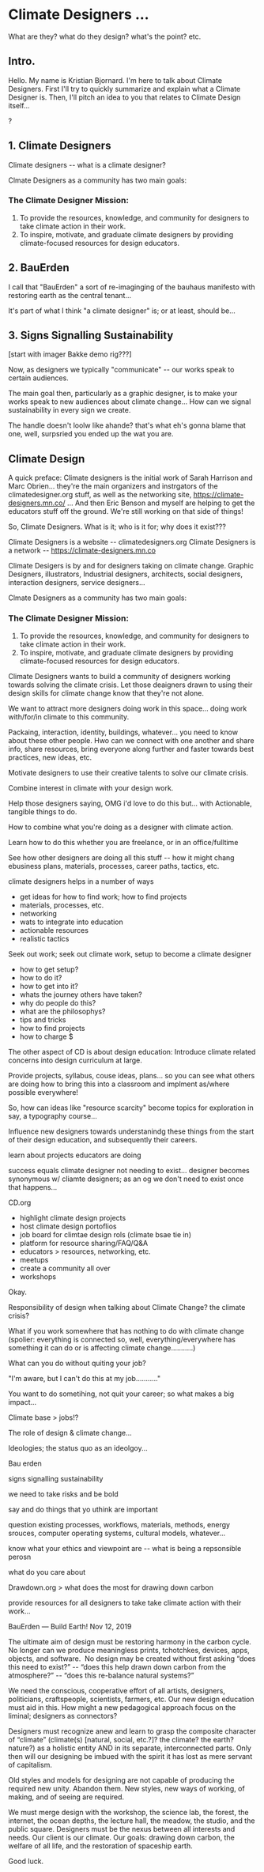 # Climate Designers …
What are they? what do they design? what's the point? etc.

## Intro.

Hello. My name is Kristian Bjornard. I'm here to talk about Climate Designers. First I'll try to quickly summarize and explain what a Climate Designer is. Then, I'll pitch an idea to you that relates to Climate Design itself... 

?

## 1. Climate Designers

Climate designers -- what is a climate designer?

Clmate Designers as a community has two main goals:

### The Climate Designer Mission:
1. To provide the resources, knowledge, and community for designers to take climate action in their work. 
2. To inspire, motivate, and graduate climate designers by providing climate-focused resources for design educators.

## 2. BauErden
I call that "BauErden" a sort of re-imaginging of the bauhaus manifesto with restoring earth as the central tenant...

It's part of what I think "a climate designer" is; or at least, should be...

## 3. Signs Signalling Sustainability

[start with imager Bakke demo rig???]

Now, as designers we typically "communicate" -- our works speak to certain audiences. 

The main goal then, particularly as a graphic designer, is to make your works speak to new audiences about climate change... How can we signal sustainability in every sign we create.

The handle doesn't loolw like ahande? that's what eh's gonna blame that one, well, surpsried you ended up the wat you are.



>>>>>>

## Climate Design

A quick preface: Climate designers is the initial work of Sarah Harrison and Marc Obrien... they're the main organizers and instrgators of the climatedesigner.org stuff, as well as the networking site, https://climate-designers.mn.co/ … And then Eric Benson and myself are helping to get the educators stuff off the ground. We're still working on that side of things!

So, Climate Designers. What is it; who is it for; why does it exist??? 

Climate Designers is a website -- climatedesigners.org
Climate Designers is a network -- https://climate-designers.mn.co

Climate Desigers is by and for designers taking on climate change. Graphic Designers, illustrators, Industrial designers, architects, social designers, interaction designers, service designers... 

Clmate Designers as a community has two main goals:

### The Climate Designer Mission:
1. To provide the resources, knowledge, and community for designers to take climate action in their work. 
2. To inspire, motivate, and graduate climate designers by providing climate-focused resources for design educators.

Climate Designers wants to build a community of designers working towards solving the climate crisis. Let those deaigners drawn to using their design skills for climate change know that they're not alone. 

We want to attract more designers doing work in this space... doing work with/for/in climate to this community.

Packaing, interaction, identity, buildings, whatever... you need to know about these other people. Hwo can we connect with one another and share info, share resources, bring everyone along further and faster towards best practices, new ideas, etc.

Motivate designers to use their creative talents to solve our climate crisis.

Combine interest in climate with your design work.

Help those designers saying, OMG i'd love to do this but... with Actionable, tangible things to do.

How to combine what you're doing as a designer with climate action.

Learn how to do this whether you are freelance, or in an office/fulltime 

See how other designers are doing all this stuff -- how it might chang ebusiness plans, materials, processes, career paths, tactics, etc.

climate designers helps in a number of ways
- get ideas for how to find work; how to find projects
- materials, processes, etc.
- networking
- wats to integrate into education
- actionable resources
- realistic tactics

Seek out work; seek out climate work, setup to become a climate designer

- how to get setup?
- how to do it?
- how to get into it?
- whats the journey others have taken?
- why do people do this?
- what are the philosophys?
- tips and tricks
- how to find projects
- how to charge $

The other aspect of CD is about design education: Introduce climate related concerns into design curriculum at large.

Provide projects, syllabus, couse ideas, plans... so you can see what others are doing how to bring this into a classroom and implment as/where possible everywhere!

So, how can ideas like "resource scarcity" become topics for exploration in say, a typography course...

Influence new designers towards understanindg these things from the start of their design education, and subsequently their careers.

learn about projects educators are doing

success equals climate designer not needing to exist... designer becomes synonymous w/ cliamte designers; as an og we don't need to exist once that happens...


CD.org
- highlight climate design projects
- host climate design portoflios
- job board for climtae design rols (climate bsae tie in)
- platform for resource sharing/FAQ/Q&A
- educators > resources, networking, etc.
- meetups
- create a community all over
- workshops

>>>>>>>>

Okay.

Responsibility of design when talking about Climate Change? the climate crisis?

What if you work somewhere that has nothing to do with climate change (spolier: everything is connected so, well, everything/everywhere has something it can do or is affecting climate change...........)

What can you do without quiting your job?

"I'm aware, but I can't do this at my job..........."

You want to do sometihing, not quit your career; so what makes a big impact...

Climate base > jobs!?

The role of design & climate change...

Ideologies; the status quo as an ideolgoy...

Bau erden

signs signalling sustainability

we need to take risks and be bold

say and do things that yo uthink are important

question existing processes, workflows, materials, methods, energy srouces, computer operating systems, cultural models, whatever...

know what your ethics and viewpoint are -- what is being a repsonsible perosn

what do you care about

Drawdown.org > what does the most for drawing down carbon

provide resources for all designers to take take climate action with their work...

>>>

BauErden — Build Earth!
Nov 12, 2019

The ultimate aim of design must be restoring ​harmony in the carbon cycle. No longer can we produce ​meaningless prints, tchotchkes, devices, apps, objects, and software. ​ No design may be created without first asking “does this need to exist?” -- “does this help drawn down carbon from the atmosphere?” -- “does this re-balance natural systems?”

We need the conscious​, cooperative effort of all artists, designers, politicians, craftspeople, scientists, farmers, etc. Our new design education must aid in this. How might a new pedagogical approach focus on the liminal; designers as connectors?

Designers must recognize anew and learn to grasp the composite character of “climate” (climate(s) [natural, social, etc.?]? the climate? the earth? nature?) as a holistic entity AND in its separate, interconnected parts. Only then will our designing be imbued with the spirit it has lost as mere servant of capitalism.

Old styles and models for designing​ are not capable of producing the required new unity. Abandon them. New styles, new ways of working, of making, and of seeing are required.​

We must merge design with the workshop, the science lab, the forest, the internet, the ocean depths, the lecture hall, the meadow, the studio, and the public square. Designers must be the nexus between all interests and needs. Our client is our climate. Our goals: drawing down carbon, the welfare of all life, and the restoration of spaceship earth.

Good luck.

>>>

